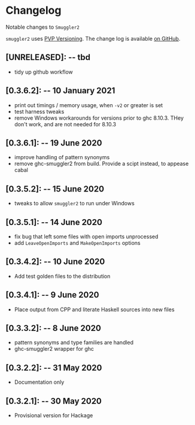 # Changelog

Notable changes to `Smuggler2`

`smuggler2` uses [PVP Versioning][1].
The change log is available [on GitHub][2].

## [UNRELEASED]: -- tbd

- tidy up github workflow

## [0.3.6.2]: -- 10 January 2021

- print out timings / memory usage, when `-v2` or greater is set
- test harness tweaks
- remove Windows workarounds for versions prior to ghc 8.10.3. THey don't work,
  and are not needed for 8.10.3

## [0.3.6.1]: -- 19 June 2020

- improve handling of pattern synonyms
- remove ghc-smuggler2 from build. Provide a scipt instead, to appease cabal

## [0.3.5.2]: -- 15 June 2020

- tweaks to allow `smuggler2` to run under Windows

## [0.3.5.1]: -- 14 June 2020

- fix bug that left some files with open imports unprocessed
- add `LeaveOpenImports` and `MakeOpenImports` options

## [0.3.4.2]: -- 10 June 2020

- Add test golden files to the distribution

## [0.3.4.1]: -- 9 June 2020

- Place output from CPP and literate Haskell sources into new files

## [0.3.3.2]: -- 8 June 2020

- pattern synonyms and type families are handled
- ghc-smuggler2 wrapper for ghc

## [0.3.2.2]: -- 31 May 2020

- Documentation only

## [0.3.2.1]: -- 30 May 2020

- Provisional version for Hackage

[1]: https://pvp.haskell.org
[2]: https://github.com/jrp2014/smuggler2/releases
